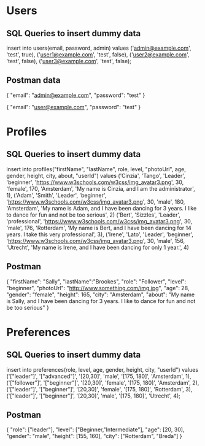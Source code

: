 # Users

## SQL Queries to insert dummy data

insert into users(email, password, admin)
values
('admin@example.com', 'test', true),
('user1@example.com', 'test', false),
('user2@example.com', 'test', false),
('user3@example.com', 'test', false);

## Postman data

{
"email": "admin@example.com",
"password": "test"
}

{
"email": "user@example.com",
"password": "test"
}

# Profiles

## SQL Queries to insert dummy data

insert into profiles("firstName", "lastName", role, level, "photoUrl", age, gender, height, city, about, "userId")
values
('Cinzia', 'Tango', 'Leader', 'beginner', 'https://www.w3schools.com/w3css/img_avatar3.png', 30, 'female', 170, 'Amsterdam', 'My name is Cinzia, and I am the administrator', 1),
('Adam', 'Smith', 'Leader', 'beginner', 'https://www.w3schools.com/w3css/img_avatar3.png', 30, 'male', 180, 'Amsterdam', 'My name is Adam, and I have been dancing for 3 years. I like to dance for fun and not be too serious', 2)
('Bert', 'Sizzles', 'Leader', 'professional', 'https://www.w3schools.com/w3css/img_avatar3.png', 30, 'male', 176, 'Rotterdam', 'My name is Bert, and I have been dancing for 14 years. I take this very professional', 3),
('Irene', 'Lato', 'Leader', 'beginner', 'https://www.w3schools.com/w3css/img_avatar3.png', 30, 'male', 156, 'Utrecht', 'My name is Irene, and I have been dancing for only 1 year.', 4)

## Postman

{
"firstName": "Sally",
"lastName":"Brookes",
"role": "Follower",
"level": "beginner",
"photoUrl": "http://www.something.com/img.jpg",
"age": 28,
"gender": "female",
"height": 165,
"city": "Amsterdam",
"about": "My name is Sally, and I have been dancing for 3 years. I like to dance for fun and not be too serious"
}

# Preferences

## SQL Queries to insert dummy data

insert into preferences(role, level, age, gender, height, city, "userId")
values
('["leader"]', '["advanced"]', '[20,30]', 'male', '[175, 180]', 'Amsterdam', 1),
('["follower"]', '["beginner"]', '[20,30]', 'female', '[175, 180]', 'Amsterdam', 2),
('["leader"]', '["beginner"]', '[20,30]', 'female', '[175, 180]', 'Rotterdam', 3),
('["leader"]', '["beginner"]', '[20,30]', 'male', '[175, 180]', 'Utrecht', 4);

## Postman

{
"role": ["leader"],
"level": ["Beginner,"Intermediate"],
"age": [20, 30],
"gender": "male",
"height": [155, 160],
"city": ["Rotterdam", "Breda"]
}
